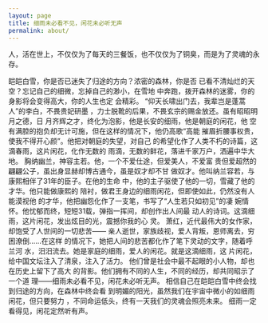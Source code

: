```yaml
---
layout: page
title: 细雨未必看不见，闲花未必听无声
permalink: about/
---
```


<div class="message">
  人，活在世上，不仅仅为了每天的三餐饭，也不仅仅为了铜臭，而是为了灵魂的永存。
</div>

皑皑白雪，你是否已迷失了归途的方向？浓密的森林，你是否
已看不清灿烂的天空？忘记自己的细微，忘掉自己的渺小，在雪地
中奔跑，拨开森林的迷雾，你的身影将会变得高大，你的人生也定
会精彩。
“仰天长啸出门去，我辈岂是蓬蒿人”的李白，不畏贵妃研墨
，力士脱靴的后果，不畏玄宗的赐金放还。虽有昭昭明月之德，日
月齐辉之才，终化为泡影，他是长安的细雨，他是朝庭的闲花，他
空有满腔的抱负却无计可施，但在这样的情况下，他仍高歌“高能
摧眉折腰事权贵，使我不得开心颜”。他把对朝庭的失望，对自己
的希望化作了人类不朽的诗篇，这滴春雨，这片闲花，化作无数的
雨滴，无数的鲜花，落进千家万户，洒遍中华大地。
胸纳幽兰，神容主若。他，一个不爱仕途，但爱美人，不爱富
贵但爱超然的翩翩公子，虽出身显赫却博古通今，虽是奴才却不甘
做奴才。他叫纳兰容若，与康熙相伴了31年的臣子。在他的生命
中，他的主子驱使了他的一切，雪藏了他的才华。他只能做康熙的
陪衬，做君王身边的细雨闲花，但即使如此，仍然没有人能漠视他
的才华，他把幽怨化作了一支笔，书写了“人生若只如初见”的凄
婉情怀。他忧郁而终，短短31载，弹指一挥间，却创作出人间最
动人的诗词。这滴细雨，这片闲花，发出炫目的光，震撼你我的心
灵。
萧红，近代最伟大的女作家，却饱受了人世间的一切悲苦——
亲人逝世，家族歧视，爱人背叛，恩师离去，穷困潦倒……在这样
的情况下，她把人间的悲苦都化作了笔下灵动的文字，随着呼兰河
水，汨汨流去。她是家庭的细雨，爱人的闲花。就是这滴细雨，这
片闲花，给中国文坛注入了清泉，注入了活力。
他们曾是社会中最不起眼的小人物，却也在历史上留下了高大
的背影。他们拥有不同的人生，不同的经历，却共同昭示了一个道
理——细雨未必看不见，闲花未必听无声。
相信自己在皑皑白雪中终会找到归途的方向，在森林中终会看
到明媚的阳光，虽然我们在宇宙中微小的如细雨闲花，但只要努力
，不同命运低头，终有一天我们的灵魂会照亮未来。
细雨一定看得见，闲花定然听有声。
